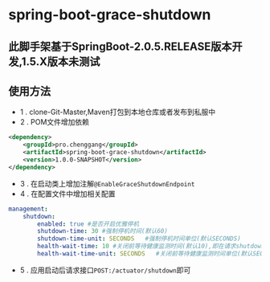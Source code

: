 # spring-boot-grace-shutdown

## 此脚手架基于SpringBoot-2.0.5.RELEASE版本开发,1.5.X版本未测试

## 使用方法

* 1 . clone-Git-Master,Maven打包到本地仓库或者发布到私服中
* 2 . POM文件增加依赖

```xml
<dependency>
    <groupId>pro.chenggang</groupId>
    <artifactId>spring-boot-grace-shutdown</artifactId>
    <version>1.0.0-SNAPSHOT</version>
</dependency>
```

* 3 . 在启动类上增加注解`@EnableGraceShutdownEndpoint`
* 4 . 在配置文件中增加相关配置

```yaml
management:
    shutdown:
        enabled: true #是否开启优雅停机
        shutdown-time: 30 #强制停机时间(默认60)
        shutdown-time-unit: SECONDS   #强制停机时间单位(默认SECONDS)
        health-wait-time: 10 #关闭前等待健康监测时间(默认10),即在请求shutdown接口时,会延时这个时间进行Shutdown操作
        health-wait-time-unit: SECONDS   #关闭前等待健康监测时间单位(默认SECONDS),即在请求shutdown接口时,会延时这个时间进行Shutdown操作
```

* 5 . 应用启动后请求接口`POST:/actuator/shutdown`即可